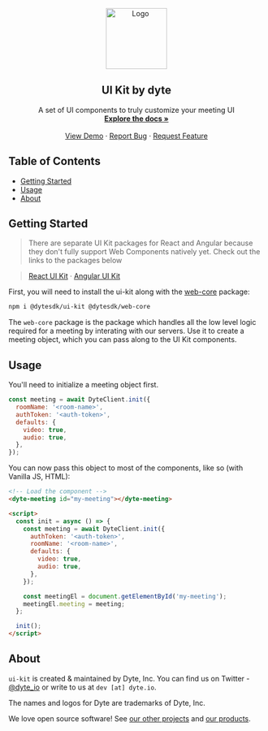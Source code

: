 <!-- PROJECT LOGO -->
<p align="center">
  <a href="https://dyte.io">
    <img src="https://assets.dyte.io/logo-outlined.png" alt="Logo" width="120" />
  </a>

  <h2 align="center">UI Kit by dyte</h3>

  <p align="center">
    A set of UI components to truly customize your meeting UI
    <br />
    <a href="https://docs.dyte.io"><strong>Explore the docs »</strong></a>
    <br />
    <br />
    <a href="https://app.dyte.io">View Demo</a>
    ·
    <a href="https://community.dyte.io">Report Bug</a>
    ·
    <a href="https://community.dyte.io">Request Feature</a>
  </p>
</p>

<!-- TABLE OF CONTENTS -->

## Table of Contents

- [Getting Started](#getting-started)
- [Usage](#usage)
- [About](#about)

<!-- GETTING STARTED -->

## Getting Started

> There are separate UI Kit packages for React and Angular because they don't fully support Web Components natively yet. Check out the links to the packages below

> [React UI Kit](https://npmjs.com/package/@dytesdk/react-ui-kit) · [Angular UI Kit](https://npmjs.com/package/@dytesdk/angular-ui-kit)

First, you will need to install the ui-kit along with the [web-core](https://npmjs.com/package/@dytesdk/web-core) package:

```sh
npm i @dytesdk/ui-kit @dytesdk/web-core
```

The `web-core` package is the package which handles all the low level logic required for a meeting by interating with our servers. Use it to create a meeting object, which you can pass along to the UI Kit components.

## Usage

You'll need to initialize a meeting object first.

```js
const meeting = await DyteClient.init({
  roomName: '<room-name>',
  authToken: '<auth-token>',
  defaults: {
    video: true,
    audio: true,
  },
});
```

You can now pass this object to most of the components, like so (with Vanilla JS, HTML):

```html
<!-- Load the component -->
<dyte-meeting id="my-meeting"></dyte-meeting>

<script>
  const init = async () => {
    const meeting = await DyteClient.init({
      authToken: '<auth-token>',
      roomName: '<room-name>',
      defaults: {
        video: true,
        audio: true,
      },
    });

    const meetingEl = document.getElementById('my-meeting');
    meetingEl.meeting = meeting;
  };

  init();
</script>
```

## About

`ui-kit` is created & maintained by Dyte, Inc. You can find us on Twitter - [@dyte_io](https://twitter.com/dyte_io) or write to us at `dev [at] dyte.io`.

The names and logos for Dyte are trademarks of Dyte, Inc.

We love open source software! See [our other projects](https://github.com/dyte-in) and [our products](https://dyte.io).

